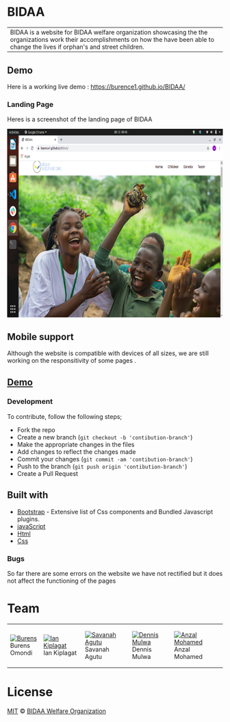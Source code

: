 # BIDAA
<table>
<tr>
<td>
 BIDAA is a website for BIDAA welfare organization showcasing the the organizations work their accomplishments on how the have been able to change the lives if orphan's and street children. 
</td>
</tr>
</table>


## Demo
Here is a working live demo :  https://burence1.github.io/BIDAA/

### Landing Page
Heres is a screenshot of the landing page of BIDAA

<img src="images/screenshot.png" width="900px" height="440px">


## Mobile support
Although the website is compatible with devices of all sizes, we are still working on the responsitivity of some pages .


## [Demo](https://burence1.github.io/BIDAA/) 

### Development
To contribute, follow the following steps;

- Fork the repo
- Create a new branch (`git checkout -b 'contibution-branch'`)
- Make the appropriate changes in the files
- Add changes to reflect the changes made
- Commit your changes (`git commit -am 'contibution-branch'`)
- Push to the branch (`git push origin 'contibution-branch'`)
- Create a Pull Request 


## Built with 
- [Bootstrap](http://getbootstrap.com/) - Extensive list of Css components and  Bundled Javascript plugins.
- [javaScript]()
- [Html](https://www.w3schools.com/html/html_intro.asp) 
- [Css](https://www.w3schools.com/css/) 


### Bugs
So far there are some errors on the website we have not rectified but it does not affect the functioning of the pages

# Team
<table>

<tr>
<td>

[![Burens](https://avatars.githubusercontent.com/u/53422530?s=400&u=b3d9704892a4a68c8447d3a1bbae5f081c46dd63&v=4)](https://github.com/Burence1)  
Burens Omondi
</td>


<td>

[ ![Ian Kiplagat](https://avatars.githubusercontent.com/u/78469773?s=400&u=c5ada583a0141c124599d4893b8a189c04216711&v=4)](https://github.com/kasparov-creat) 
Ian Kiplagat
</td>

<td>

[ ![Savanah Agutu](https://avatars.githubusercontent.com/u/62004236?s=400&u=669ad00a09d4701962ad31a24061963402a6ea3a&v=4)](https://github.com/savanahatieno)
Savanah Agutu
</td>



<td>

[ ![Dennis Mulwa](https://avatars.githubusercontent.com/u/78588564?s=400&v=4)](https://github.com/dennismulwablessed2) 
Dennis Mulwa
</td>

<td>

[ ![Anzal Mohamed](https://avatars.githubusercontent.com/u/78472574?s=460&u=3fa34d96e8f7765088a722b284c4fc23b3716010&v=4)](https://github.com/anzalmohamed) 
Anzal Mohamed
</td>
</tr>

</table>

# License
[MIT](https://choosealicense.com/licenses/mit/) © [BIDAA Welfare Organization](https://github.com/Burence1/BIDAA)
